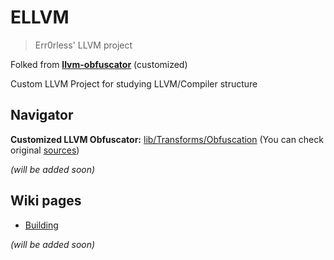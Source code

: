 # ELLVM 

> Err0rless' LLVM project 

Folked from [**llvm-obfuscator**](https://github.com/obfuscator-llvm/obfuscator/tree/llvm-4.0) (customized)

Custom LLVM Project for studying LLVM/Compiler structure

## Navigator

**Customized LLVM Obfuscator:** [lib/Transforms/Obfuscation](https://github.com/err0rless/ellvm/tree/master/lib/Transforms/Obfuscation) (You can check original [sources](https://github.com/obfuscator-llvm/obfuscator/tree/llvm-4.0/lib/Transforms/Obfuscation))

*(will be added soon)*

## Wiki pages
* [Building](https://github.com/err0rless/ellvm/wiki/Clone-and-build)

*(will be added soon)*
